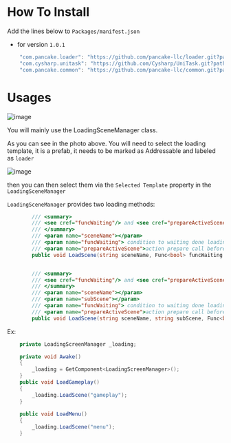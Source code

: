 # How To Install

Add the lines below to `Packages/manifest.json`

- for version `1.0.1`
```csharp
    "com.pancake.loader": "https://github.com/pancake-llc/loader.git?path=Assets/_Root#1.0.1",
    "com.cysharp.unitask": "https://github.com/Cysharp/UniTask.git?path=src/UniTask/Assets/Plugins/UniTask#2.3.1",
    "com.pancake.common": "https://github.com/pancake-llc/common.git?path=Assets/_Root#1.2.5",
```

# Usages

![image](https://user-images.githubusercontent.com/44673303/179962642-6b8eaea8-f4d3-4ab5-8834-d134aa492cf3.png)

You will mainly use the LoadingSceneManager class.

As you can see in the photo above. 
You will need to select the loading template, 
it is a prefab, it needs to be marked as Addressable and labeled as `loader`

![image](https://user-images.githubusercontent.com/44673303/179961387-0f6c7730-a058-4103-ba53-2eddbc80e52b.png)

then you can then select them via the `Selected Template` property in the `LoadingSceneManager`


`LoadingSceneManager` provides two loading methods:
```csharp
        /// <summary>
        /// <see cref="funcWaiting"/> and <see cref="prepareActiveScene"/> only use for fakeloading
        /// </summary>
        /// <param name="sceneName"></param>
        /// <param name="funcWaiting"> condition to waiting done loading progress</param>
        /// <param name="prepareActiveScene">action prepare call before action scene</param>
        public void LoadScene(string sceneName, Func<bool> funcWaiting = null, Action prepareActiveScene = null)


        /// <summary>
        /// <see cref="funcWaiting"/> and <see cref="prepareActiveScene"/> only use for fakeloading
        /// </summary>
        /// <param name="sceneName"></param>
        /// <param name="subScene"></param>
        /// <param name="funcWaiting"> condition to waiting done loading progress</param>
        /// <param name="prepareActiveScene">action prepare call before action scene</param>
        public void LoadScene(string sceneName, string subScene, Func<bool> funcWaiting = null, Action prepareActiveScene = null)
```

Ex:
```csharp
    private LoadingScreenManager _loading;

    private void Awake()
    {
        _loading = GetComponent<LoadingScreenManager>();
    }
    public void LoadGameplay()
    {
        _loading.LoadScene("gameplay");
    }
    
    public void LoadMenu()
    {
        _loading.LoadScene("menu");
    }
```